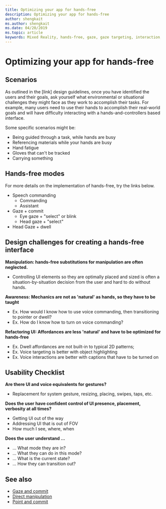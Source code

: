 ```yaml
---
title: Optimizing your app for hands-free
description: Optimizing your app for hands-free
author: shengkait
ms.author: shengkait
ms.date: 04/20/2019
ms.topic: article
keywords: Mixed Reality, hands-free, gaze, gaze targeting, interaction, design
---
```



# Optimizing your app for hands-free



## Scenarios

As outlined in the [link] design guidelines, once you have identified the users and their goals, ask yourself what environmental or situational challenges they might face as they work to accomplish their tasks. For example, many users need to use their hands to accomplish their real-world goals and will have difficulty interacting with a hands-and-controllers based interface. 

Some specific scenarios might be: 
* Being guided through a task, while hands are busy
* Referencing materials while your hands are busy
* Hand fatigue
* Gloves that can't be tracked
* Carrying something


## Hands-free modes

For more details on the implementation of hands-free, try the links below. 
* Speech commanding
	* Commanding 
	* Assistant
* Gaze + commit
	* Eye gaze + "select" or blink
	* Head gaze + "select" 
* Head Gaze + dwell


## Design challenges for creating a hands-free interface 

**Manipulation: hands-free substitutions for manipulation are often neglected.** 
* Controlling UI elements so they are optimally placed and sized is often a situation-by-situation decision from the user and hard to do without hands.

**Awareness: Mechanics are not as 'natural' as hands, so they have to be taught**
* Ex. How would I know how to use voice commanding, then transitioning to pointer or dwell?
* Ex. How do I know how to turn on voice commanding? 

**Refactoring UI: Affordances are less 'natural' and have to be optimized for hands-free**
* Ex. Dwell affordances are not built-in to typical 2D patterns; 
* Ex. Voice targeting is better with object highlighting
* Ex. Voice interactions are better with captions that have to be turned on 

		
## Usability Checklist

**Are there UI and voice equivalents for gestures?**
* Replacement for system gesture, resizing, placing, swipes, taps, etc.

**Does the user have confident control of UI presence, placement, verbosity at all times?**
* Getting UI out of the way
* Addressing UI that is out of FOV
* How much I see, where, when

**Does the user understand ...**
* ... What mode they are in?
* ... What they can do in this mode?
* ... What is the current state?
* ... How they can transition out?

## See also
* [Gaze and commit](gaze-and-commit.md)
* [Direct manipulation](direct-manipulation.md)
* [Point and commit](point-and-commit.md)

